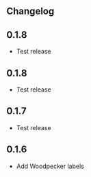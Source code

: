 ## Changelog

## 0.1.8

- Test release

## 0.1.8

- Test release

## 0.1.7

- Test release

## 0.1.6
- Add Woodpecker labels